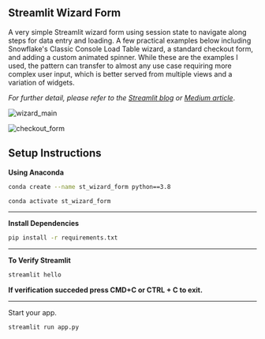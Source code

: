 ## Streamlit Wizard Form

A very simple Streamlit wizard form using session state to navigate along steps for data entry and loading. A few practical examples below including Snowflake's Classic Console Load Table wizard, a standard checkout form, and adding a custom animated spinner. While these are the examples I used, the pattern can transfer to almost any use case requiring more complex user input, which is better served from multiple views and a variation of widgets.

_For further detail, please refer to the [Streamlit blog](https://blog.streamlit.io/streamlit-wizard-form-with-custom-animated-spinner/) or [Medium article](https://medium.com/streamlit/streamlit-wizard-and-custom-animated-spinner-2dcd52cccc65)_.


![wizard_main](https://github.com/acarson510/streamlit-wizard-form/assets/15848721/e33c6b5a-6074-4279-ad9d-9c7f13a0ca2f)

![checkout_form](https://github.com/acarson510/streamlit-wizard-form/assets/15848721/4fac7117-5f8d-4525-92d7-07be1598d79c)

## Setup Instructions

**Using Anaconda**

``` bash
conda create --name st_wizard_form python==3.8
```

``` bash
conda activate st_wizard_form 
```
---

**Install Dependencies**
```bash
pip install -r requirements.txt
```
---

**To Verify Streamlit**
```bash 
streamlit hello
```
**If verification succeded press CMD+C or CTRL + C to exit.** 

---

Start your app.
```bash 
streamlit run app.py
```
